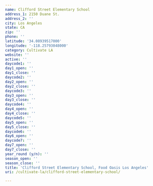 ```yaml
---
name: Clifford Street Elementary School
address_1: 2150 Duane St.
address_2: ''
city: Los Angeles
state: CA
zip: ''
phone: ''
latitude: '34.08939517000'
longitude: '-118.25793048000'
category: Cultivate LA
website: ''
active: ''
daycode1: ''
day1_open: ''
day1_close: ''
daycode2: ''
day2_open: ''
day2_close: ''
daycode3: ''
day3_open: ''
day3_close: ''
daycode4: ''
day4_open: ''
day4_close: ''
daycode5: ''
day5_open: ''
day5_close: ''
daycode6: ''
day6_open: ''
daycode7: ''
day7_open: ''
day7_close: ''
year_round (y/n): ''
season_open: ''
season_close: ''
title: 'Clifford Street Elementary School, Food Oasis Los Angeles'
uri: /cultivate-la/clifford-street-elementary-school/

---
```

